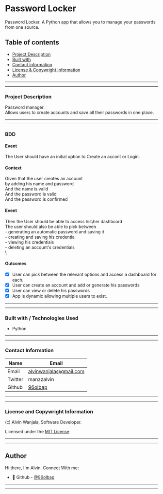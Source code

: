 # Password Locker
Password Locker. A Python app that allows you to manage your passwords from one source.

## Table of contents
  - [Project Description](#Project-description) 
  - [Built with](#Built-with)
  - [Contact Information](#contact-information)
  - [License & Copywright Information](#License-and-Copywright-Information)
  - [Author](#author)

---
___

### Project Description
Password manager.\
 Allows users to create accounts and save all their passwords in one place.

---
___

### BDD
 #### Event
 The User should have an initial option to Create an accont or Login.
 #### Context
   Given that the user creates an account\
      by adding his name and password\
      And the name is valid\
      And the password is valid\
      And the password is confirmed
 #### Event
 Then the User should be able to access his\her dashboard\
 The user should also be able to pick between\
    - generating an automatic password and saving it\
    - creating and saving his credentia\
    - viewing his credentials\
    - deleting an account's credentials\
    \
#### Outcomes
* [x] User can pick between the relevant options and access a dashboard for each.
* [x] User can create an account and add or generate his passwords
* [x] User can view or delete his passwords
* [x] App is dynamic allowing multiple users to exist.

---
___
### Built with / Technologies Used

- Python
---
___
### Contact Information

| Name   | Email               |
|--------|---------------------|
| Email  | alvinwanjala@gmail.com |
| Twitter| manzzalvin |
| Github | [96olbap](https://github.com/96olbap)|

---
___
### License and Copywright Information
(c) Alvin Wanjala, Software Developer.

Licensed under the [MIT License](LISENCE)

---
___
## Author 
Hi there, I'm Alvin. Connect With me:

- 🎱 Github - [@96olbap](https://github.com/96olbap)

---
___